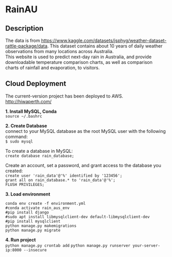 # RainAU

## Description
The data is from https://www.kaggle.com/datasets/jsphyg/weather-dataset-rattle-package/data. This dataset contains about 10 years of daily weather observations from many locations across Australia.  
This website is used to predict next-day rain in Australia, and provide downloadable temperature comparison charts, as well as comparison charts of rainfall and evaporation, to visitors.  

## Cloud Deployment
The current-version project has been deployed to AWS.  
http://hiwaperth.com/

**1. Install MySQL, Conda**  
  `source ~/.bashrc`

**2. Create Database**  
   connect to your MySQL database as the root MySQL user with the following command:  
      `$ sudo mysql`  
  
   To create a database in MySQL:  
      `create database rain_database;`  
      
   Create an account, set a password, and grant access to the database you created:  
      `create user 'rain_data'@'%' identified by '123456';`  
      `grant all on rain_database.* to 'rain_data'@'%';`  
      `FLUSH PRIVILEGES;`
      
**3. Load environment**
   ```
   conda env create -f environment.yml
   #conda activate rain_aus_env  
   #pip install django  
   #sudo apt install libmysqlclient-dev default-libmysqlclient-dev  
   #pip install mysqlclient  
   python manage.py makemigrations  
   python manage.py migrate  
   ```

**4. Run project**  
   `python manage.py crontab add`
   `python manage.py runserver your-server-ip:8000 --insecure`
